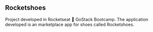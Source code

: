 ## Rocketshoes

Project developed in Rocketseat :rocket: GoStack Bootcamp. The application developed is an marketplace app for shoes called Rocketshoes.
